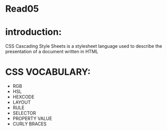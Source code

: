 # Read05

# introduction:
CSS Cascading Style Sheets is a stylesheet language used to describe the presentation of a document written in HTML 


# CSS VOCABULARY:
- RGB
- HSL
- HEXCODE
- LAYOUT 
- RULE
- SELECTOR
- PROPERTY VALUE
- CURLY BRACES
